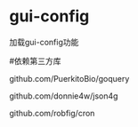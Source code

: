 # gui-config
加载gui-config功能

#依赖第三方库

github.com/PuerkitoBio/goquery

github.com/donnie4w/json4g

github.com/robfig/cron
